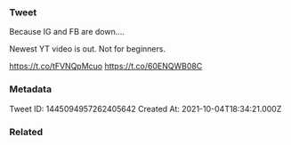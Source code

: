 ### Tweet
Because IG and FB are down….

Newest YT video is out. Not for beginners.

https://t.co/tFVNQpMcuo https://t.co/60ENQWB08C

### Metadata
Tweet ID: 1445094957262405642
Created At: 2021-10-04T18:34:21.000Z

### Related

